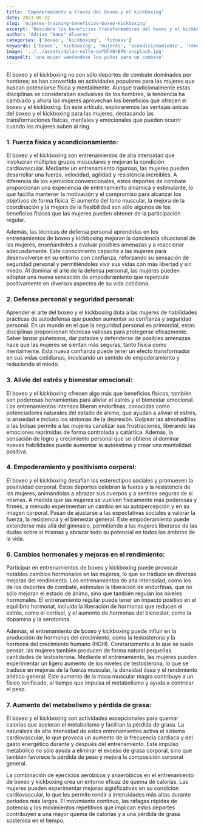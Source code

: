 ```yaml
---
title: 'Empoderamiento a través del boxeo y el kickboxing'
date: 2023-06-22
slug: 'mujeres-training-beneficios-boxeo-kickboxing'
excerpt: 'Descubre los beneficios transformadores del boxeo y el kickboxing para las mujeres'
author: 'Adrian "Nano" Alvarez'
categories: ['boxeo', 'kickboxing', 'fitness']
keywords: ['boxeo', 'kickboxing', 'mujeres', 'acondicionamiento', 'rendimiento', 'autodefense']
image: '../../assets/dylan-nolte-qxYDhV0rBPk-unsplash.jpg'
imageAlt: 'una mujer vendandose los puños para un combate'
---
```


El boxeo y el kickboxing no son sólo deportes de combate dominados por hombres; se han convertido en actividades populares para las mujeres que buscan potenciarse física y mentalmente. Aunque tradicionalmente estas disciplinas se consideraban exclusivas de los hombres, la tendencia ha cambiado y ahora las mujeres aprovechan los beneficios que ofrecen el boxeo y el kickboxing. En este artículo, exploraremos las ventajas únicas del boxeo y el kickboxing para las mujeres, destacando las transformaciones físicas, mentales y emocionales que pueden ocurrir cuando las mujeres suben al ring.

### 1. Fuerza física y acondicionamiento:
El boxeo y el kickboxing son entrenamientos de alta intensidad que involucran múltiples grupos musculares y mejoran la condición cardiovascular. Mediante un entrenamiento riguroso, las mujeres pueden desarrollar una fuerza, velocidad, agilidad y resistencia increíbles. A diferencia de los ejercicios convencionales, estos deportes de combate proporcionan una experiencia de entrenamiento dinámica y estimulante, lo que facilita mantener la motivación y el compromiso para alcanzar los objetivos de forma física. El aumento del tono muscular, la mejora de la coordinación y la mejora de la flexibilidad son sólo algunos de los beneficios físicos que las mujeres pueden obtener de la participación regular.

Además, las técnicas de defensa personal aprendidas en los entrenamientos de boxeo y kickboxing mejoran la conciencia situacional de las mujeres, enseñándoles a evaluar posibles amenazas y a reaccionar adecuadamente. Este conocimiento capacita a las mujeres para desenvolverse en su entorno con confianza, reforzando su sensación de seguridad personal y permitiéndoles vivir sus vidas con más libertad y sin miedo. Al dominar el arte de la defensa personal, las mujeres pueden adoptar una nueva sensación de empoderamiento que repercute positivamente en diversos aspectos de su vida cotidiana.

### 2. Defensa personal y seguridad personal:
Aprender el arte del boxeo y el kickboxing dota a las mujeres de habilidades prácticas de autodefensa que pueden aumentar su confianza y seguridad personal. En un mundo en el que la seguridad personal es primordial, estas disciplinas proporcionan técnicas valiosas para protegerse eficazmente. Saber lanzar puñetazos, dar patadas y defenderse de posibles amenazas hace que las mujeres se sientan más seguras, tanto física como mentalmente. Esta nueva confianza puede tener un efecto transformador en sus vidas cotidianas, inculcando un sentido de empoderamiento y reduciendo el miedo.

### 3. Alivio del estrés y bienestar emocional:
El boxeo y el kickboxing ofrecen algo más que beneficios físicos; también son poderosas herramientas para aliviar el estrés y el bienestar emocional. Los entrenamientos intensos liberan endorfinas, conocidas como potenciadores naturales del estado de ánimo, que ayudan a aliviar el estrés, la ansiedad e incluso los síntomas de la depresión. Golpear las almohadillas o las bolsas permite a las mujeres canalizar sus frustraciones, liberando las emociones reprimidas de forma controlada y catártica. Además, la sensación de logro y crecimiento personal que se obtiene al dominar nuevas habilidades puede aumentar la autoestima y crear una mentalidad positiva.

### 4. Empoderamiento y positivismo corporal:
El boxeo y el kickboxing desafían los estereotipos sociales y promueven la positividad corporal. Estos deportes celebran la fuerza y la resistencia de las mujeres, animándolas a abrazar sus cuerpos y a sentirse seguras de sí mismas. A medida que las mujeres se vuelven físicamente más poderosas y firmes, a menudo experimentan un cambio en su autopercepción y en su imagen corporal. Pasan de ajustarse a las expectativas sociales a valorar la fuerza, la resistencia y el bienestar general. Este empoderamiento puede extenderse más allá del gimnasio, permitiendo a las mujeres liberarse de las dudas sobre sí mismas y abrazar todo su potencial en todos los ámbitos de la vida.

### 6. Cambios hormonales y mejoras en el rendimiento:
Participar en entrenamientos de boxeo y kickboxing puede provocar notables cambios hormonales en las mujeres, lo que se traduce en diversas mejoras del rendimiento. Los entrenamientos de alta intensidad, como los de los deportes de combate, estimulan la liberación de endorfinas, que no sólo mejoran el estado de ánimo, sino que también regulan los niveles hormonales. El entrenamiento regular puede tener un impacto positivo en el equilibrio hormonal, incluida la liberación de hormonas que reducen el estrés, como el cortisol, y el aumento de hormonas del bienestar, como la dopamina y la serotonina.

Además, el entrenamiento de boxeo y kickboxing puede influir en la producción de hormonas del crecimiento, como la testosterona y la hormona del crecimiento humano (HGH). Contrariamente a lo que se suele pensar, las mujeres también producen de forma natural pequeñas cantidades de testosterona. Mediante el entrenamiento, las mujeres pueden experimentar un ligero aumento de los niveles de testosterona, lo que se traduce en mejoras de la fuerza muscular, la densidad ósea y el rendimiento atlético general. Este aumento de la masa muscular magra contribuye a un físico tonificado, al tiempo que impulsa el metabolismo y ayuda a controlar el peso.

### 7. Aumento del metabolismo y pérdida de grasa:
El boxeo y el kickboxing son actividades excepcionales para quemar calorías que aceleran el metabolismo y facilitan la pérdida de grasa. La naturaleza de alta intensidad de estos entrenamientos activa el sistema cardiovascular, lo que provoca un aumento de la frecuencia cardiaca y del gasto energético durante y después del entrenamiento. Este impulso metabólico no sólo ayuda a eliminar el exceso de grasa corporal, sino que también favorece la pérdida de peso y mejora la composición corporal general.

La combinación de ejercicios aeróbicos y anaeróbicos en el entrenamiento de boxeo y kickboxing crea un entorno eficaz de quema de calorías. Las mujeres pueden experimentar mejoras significativas en su condición cardiovascular, lo que les permite rendir a intensidades más altas durante periodos más largos. El movimiento continuo, las ráfagas rápidas de potencia y los movimientos repetitivos que implican estos deportes contribuyen a una mayor quema de calorías y a una pérdida de grasa sostenida en el tiempo.
